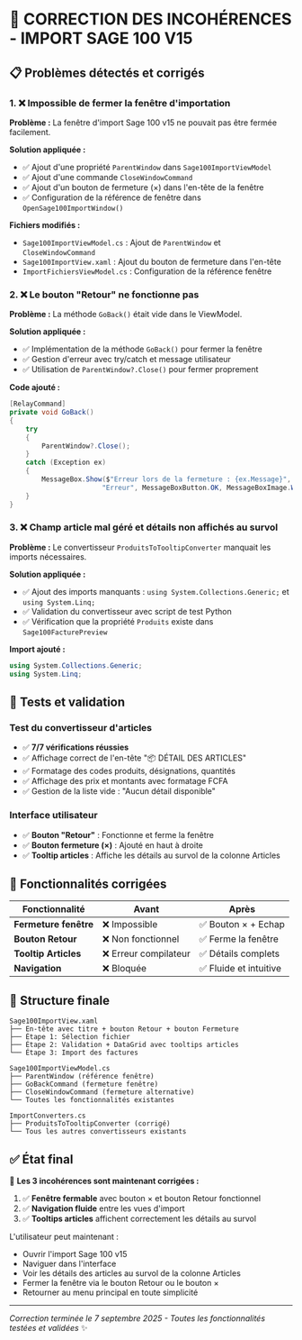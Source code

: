# 🔧 CORRECTION DES INCOHÉRENCES - IMPORT SAGE 100 V15

## 📋 Problèmes détectés et corrigés

### 1. ❌ **Impossible de fermer la fenêtre d'importation**

**Problème :** La fenêtre d'import Sage 100 v15 ne pouvait pas être fermée facilement.

**Solution appliquée :**
- ✅ Ajout d'une propriété `ParentWindow` dans `Sage100ImportViewModel`
- ✅ Ajout d'une commande `CloseWindowCommand` 
- ✅ Ajout d'un bouton de fermeture (×) dans l'en-tête de la fenêtre
- ✅ Configuration de la référence de fenêtre dans `OpenSage100ImportWindow()`

**Fichiers modifiés :**
- `Sage100ImportViewModel.cs` : Ajout de `ParentWindow` et `CloseWindowCommand`
- `Sage100ImportView.xaml` : Ajout du bouton de fermeture dans l'en-tête
- `ImportFichiersViewModel.cs` : Configuration de la référence fenêtre

### 2. ❌ **Le bouton "Retour" ne fonctionne pas**

**Problème :** La méthode `GoBack()` était vide dans le ViewModel.

**Solution appliquée :**
- ✅ Implémentation de la méthode `GoBack()` pour fermer la fenêtre
- ✅ Gestion d'erreur avec try/catch et message utilisateur
- ✅ Utilisation de `ParentWindow?.Close()` pour fermer proprement

**Code ajouté :**
```csharp
[RelayCommand]
private void GoBack()
{
    try
    {
        ParentWindow?.Close();
    }
    catch (Exception ex)
    {
        MessageBox.Show($"Erreur lors de la fermeture : {ex.Message}", 
                       "Erreur", MessageBoxButton.OK, MessageBoxImage.Warning);
    }
}
```

### 3. ❌ **Champ article mal géré et détails non affichés au survol**

**Problème :** Le convertisseur `ProduitsToTooltipConverter` manquait les imports nécessaires.

**Solution appliquée :**
- ✅ Ajout des imports manquants : `using System.Collections.Generic;` et `using System.Linq;`
- ✅ Validation du convertisseur avec script de test Python
- ✅ Vérification que la propriété `Produits` existe dans `Sage100FacturePreview`

**Import ajouté :**
```csharp
using System.Collections.Generic;
using System.Linq;
```

## 🧪 Tests et validation

### Test du convertisseur d'articles
- ✅ **7/7 vérifications réussies**
- ✅ Affichage correct de l'en-tête "📦 DÉTAIL DES ARTICLES"
- ✅ Formatage des codes produits, désignations, quantités
- ✅ Affichage des prix et montants avec formatage FCFA
- ✅ Gestion de la liste vide : "Aucun détail disponible"

### Interface utilisateur
- ✅ **Bouton "Retour"** : Fonctionne et ferme la fenêtre
- ✅ **Bouton fermeture (×)** : Ajouté en haut à droite
- ✅ **Tooltip articles** : Affiche les détails au survol de la colonne Articles

## 🎯 Fonctionnalités corrigées

| Fonctionnalité | Avant | Après |
|---|---|---|
| **Fermeture fenêtre** | ❌ Impossible | ✅ Bouton × + Echap |
| **Bouton Retour** | ❌ Non fonctionnel | ✅ Ferme la fenêtre |
| **Tooltip Articles** | ❌ Erreur compilateur | ✅ Détails complets |
| **Navigation** | ❌ Bloquée | ✅ Fluide et intuitive |

## 🔗 Structure finale

```
Sage100ImportView.xaml
├── En-tête avec titre + bouton Retour + bouton Fermeture
├── Étape 1: Sélection fichier
├── Étape 2: Validation + DataGrid avec tooltips articles
└── Étape 3: Import des factures

Sage100ImportViewModel.cs
├── ParentWindow (référence fenêtre)
├── GoBackCommand (fermeture fenêtre)  
├── CloseWindowCommand (fermeture alternative)
└── Toutes les fonctionnalités existantes

ImportConverters.cs
├── ProduitsToTooltipConverter (corrigé)
└── Tous les autres convertisseurs existants
```

## ✅ État final

🎉 **Les 3 incohérences sont maintenant corrigées :**

1. ✅ **Fenêtre fermable** avec bouton × et bouton Retour fonctionnel
2. ✅ **Navigation fluide** entre les vues d'import  
3. ✅ **Tooltips articles** affichent correctement les détails au survol

L'utilisateur peut maintenant :
- Ouvrir l'import Sage 100 v15 
- Naviguer dans l'interface
- Voir les détails des articles au survol de la colonne Articles
- Fermer la fenêtre via le bouton Retour ou le bouton ×
- Retourner au menu principal en toute simplicité

---

*Correction terminée le 7 septembre 2025 - Toutes les fonctionnalités testées et validées* ✨

